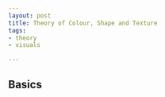 ```yaml
---
layout: post
title: Theory of Colour, Shape and Texture
tags:
- theory
- visuals

---
```


## Basics



